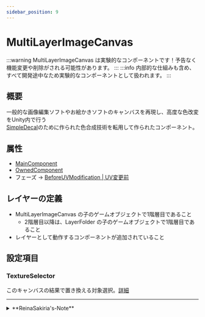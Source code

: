 ```yaml
---
sidebar_position: 9
---
```


# MultiLayerImageCanvas

:::warning
MultiLayerImageCanvas は実験的なコンポーネントです！予告なく機能変更や削除がされる可能性があります。
:::
:::info
内部的な仕組みも含め、すべて開発途中なため実験的なコンポーネントとして扱われます。
:::

## 概要

一般的な画像編集ソフトやお絵かきソフトのキャンバスを再現し、高度な色改変をUnity内で行う  
[SimpleDecal](/docs/Reference/SimpleDecal)のために作られた色合成技術を転用して作られたコンポーネント。

## 属性

- [MainComponent](/docs/Reference/General/ComponentBasicBehavior.md#maincomponent-と-subcomponent)
- [OwnedComponent](/docs/Reference/General/ComponentBasicBehavior.md#ownedcomponent-と-annotationcomponent)
- フェーズ -> [BeforeUVModification | UV変更前](/docs/Reference/General/ExecutionOrder.md#beforeuvmodification--uv変更前)

## レイヤーの定義

- MultiLayerImageCanvas の子のゲームオブジェクトで1階層目であること
  - 2階層目以降は、LayerFolder の子のゲームオブジェクトで1階層目であること
- レイヤーとして動作するコンポーネントが追加されていること

## 設定項目

### TextureSelector

このキャンバスの結果で置き換える対象選択。[詳細](../Common/TextureSelector.md)

---
<details>
  <summary>**ReinaSakiria's-Note**</summary>

コンポーネントは TexTransTool v0.5.0 から [TTT PSD Importer](/docs/Reference/TexTransToolPSDImporter.md) のために追加されました。

このコンポーネントとそれに連なるレイヤー群は、 PSD の完全再現と PSD の再現をするセーブデータを Unity 上で編集をある程度可能にし、それを非破壊でアバターに適用するために作られました。

TexTransTool の順序制御は基本的に上から下ですが、このコンポーネントがレイヤーとして扱う存在は基本的に下から上の順に合成されていくので少し異質ですね。

このコンポーネントとそれに連なるレイヤー群に関しては様々あるんですが ... それは [こっちのノート](/docs/Reference/TexTransToolPSDImporter.md#reinasakirias-note)に書いておきましょう。
</details>
